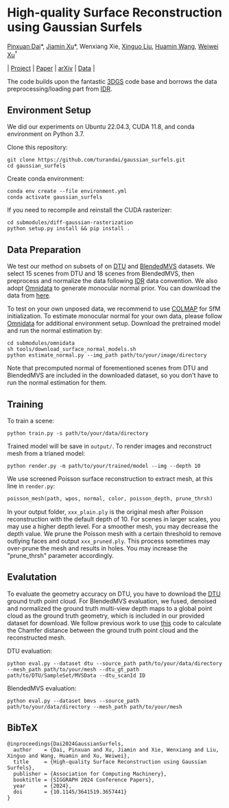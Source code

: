 # High-quality Surface Reconstruction using Gaussian Surfels
[Pinxuan Dai](https://turandai.github.io/)\*, 
[Jiamin Xu](https://superxjm.github.io/)\*, 
Wenxiang Xie, 
[Xinguo Liu](http://www.cad.zju.edu.cn/home/xgliu),
[Huamin Wang](https://wanghmin.github.io/index.html),
[Weiwei Xu](http://www.cad.zju.edu.cn/home/weiweixu/index.htm)<sup>†</sup>

| [Project](https://turandai.github.io/projects/gaussian_surfels/) 
| [Paper](https://arxiv.org/pdf/2404.17774) 
| [arXiv](https://arxiv.org/abs/2404.17774) 
| [Data](https://unimelbcloud-my.sharepoint.com/:f:/g/personal/xwwu1_student_unimelb_edu_au/EsdTFxnWonBMojuDmRorijkBCzvmAWA3eaRTn1q4M0axiQ?e=calgJN) |<br>

The code builds upon the fantastic [3DGS](https://github.com/graphdeco-inria/gaussian-splatting) code base and borrows the data preprocessing/loading part from [IDR](https://github.com/lioryariv/idr).


## Environment Setup
We did our experiments on Ubuntu 22.04.3, CUDA 11.8, and conda environment on Python 3.7.

Clone this repository:
```shell
git clone https://github.com/turandai/gaussian_surfels.git
cd gaussian_surfels
```

Create conda environment:
```shell
conda env create --file environment.yml
conda activate gaussian_surfels
```

If you need to recompile and reinstall the CUDA rasterizer:
```shell
cd submodules/diff-gaussian-rasterization
python setup.py install && pip install .
```

## Data Preparation
We test our method on subsets of on [DTU](https://roboimagedata.compute.dtu.dk/?page_id=36) and [BlendedMVS](https://github.com/YoYo000/BlendedMVS) datasets. 
We select 15 scenes from DTU and 18 scenes from BlendedMVS, then preprocess and normalize the data following [IDR](https://github.com/lioryariv/idr) data convention.
We also adopt [Omnidata](https://github.com/EPFL-VILAB/omnidata) to generate monocular normal prior.
You can download the data from [here](https://unimelbcloud-my.sharepoint.com/:f:/g/personal/xwwu1_student_unimelb_edu_au/EsdTFxnWonBMojuDmRorijkBCzvmAWA3eaRTn1q4M0axiQ?e=calgJN).


To test on your own unposed data, we recommend to use [COLMAP](https://github.com/colmap/colmap) for SfM initialization. To estimate monocular normal for your own data, please follow [Omnidata](https://github.com/EPFL-VILAB/omnidata) for additional environment setup. Download the pretrained model and run the normal estimation by:
```shell
cd submodules/omnidata
sh tools/download_surface_normal_models.sh
python estimate_normal.py --img_path path/to/your/image/directory
```

Note that precomputed normal of forementioned scenes from DTU and BlendedMVS are included in the downloaded dataset, so you don't have to run the normal estimation for them.


## Training
To train a scene:
```shell
python train.py -s path/to/your/data/directory
```
Trained model will be save in ```output/```.
To render images and reconstruct mesh from a trianed model:
```shell
python render.py -m path/to/your/trained/model --img --depth 10
```
We use screened Poisson surface reconstruction to extract mesh, at this line in ```render.py```:
```python
poisson_mesh(path, wpos, normal, color, poisson_depth, prune_thrsh)
```
In your output folder, ```xxx_plain.ply``` is the original mesh after Poisson reconstruction with the default depth of 10. For scenes in larger scales, you may use a higher depth level. For a smoother mesh, you may decrease the depth value.
We prune the Poisson mesh with a certain threshold to remove outlying faces and output ```xxx_pruned.ply```. This process sometimes may over-prune the mesh and results in holes. You may increase the "prune_thrsh" parameter accordingly.

## Evalutation
To evaluate the geometry accuracy on DTU, you have to download the [DTU](https://roboimagedata.compute.dtu.dk/?page_id=36) ground truth point cloud. 
For BlendedMVS evaluation, we fused, denoised and normalized the ground truth multi-view depth maps to a global point cloud as the ground truth geometry, which is included in our provided dataset for download. 
We follow previous work to use [this](https://github.com/jzhangbs/DTUeval-python) code to calculate the Chamfer distance between the ground truth point cloud and the reconstructed mesh.

DTU evaluation:
```shell
python eval.py --dataset dtu --source_path path/to/your/data/directory --mesh_path path/to/your/mesh --dtu_gt_path path/to/DTU/SampleSet/MVSData --dtu_scanId ID
```
BlendedMVS evaluation:
```shell
python eval.py --dataset bmvs --source_path path/to/your/data/directory --mesh_path path/to/your/mesh
```

<section class="section" id="BibTeX">
  <div class="container is-max-desktop content">
    <h2 class="title">BibTeX</h2>
    <pre><code>@inproceedings{Dai2024GaussianSurfels,
  author    = {Dai, Pinxuan and Xu, Jiamin and Xie, Wenxiang and Liu, Xinguo and Wang, Huamin and Xu, Weiwei},
  title     = {High-quality Surface Reconstruction using Gaussian Surfels},
  publisher = {Association for Computing Machinery},
  booktitle = {SIGGRAPH 2024 Conference Papers},
  year      = {2024},
  doi       = {10.1145/3641519.3657441}
}</code></pre>
  </div>
</section>
